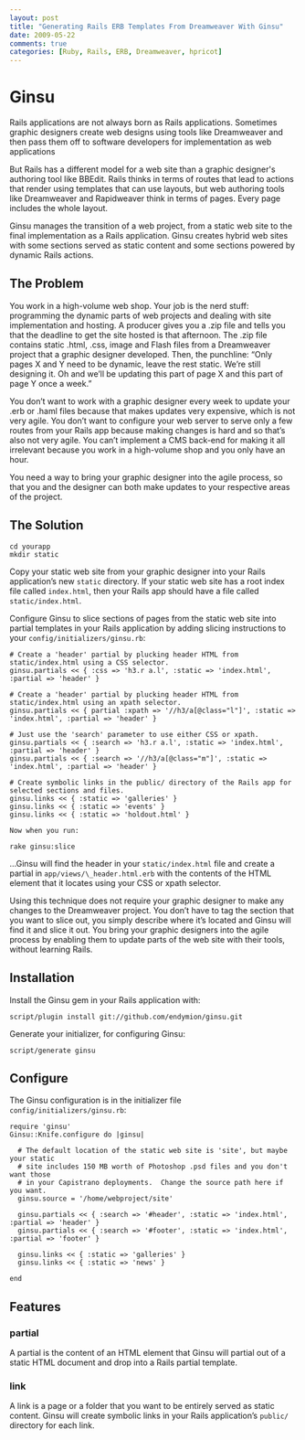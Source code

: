 ```yaml
---
layout: post
title: "Generating Rails ERB Templates From Dreamweaver With Ginsu"
date: 2009-05-22
comments: true
categories: [Ruby, Rails, ERB, Dreamweaver, hpricot]
---
```


Ginsu
=====

Rails applications are not always born as Rails applications. Sometimes
graphic designers create web designs using tools like Dreamweaver and
then pass them off to software developers for implementation as web
applications

But Rails has a different model for a web site than a graphic designer's authoring tool like BBEdit. Rails thinks in terms of routes that lead to actions that render using templates that can use layouts, but web authoring tools like Dreamweaver and Rapidweaver think in terms of pages. Every page includes the whole layout.

Ginsu manages the transition of a web project, from a static web site to
the final implementation as a Rails application. Ginsu creates hybrid
web sites with some sections served as static content and some sections
powered by dynamic Rails actions.

The Problem
-----------

You work in a high-volume web shop. Your job is the nerd stuff:
programming the dynamic parts of web projects and dealing with site
implementation and hosting. A producer gives you a .zip file and tells
you that the deadline to get the site hosted is that afternoon. The .zip
file contains static .html, .css, image and Flash files from a
Dreamweaver project that a graphic designer developed. Then, the
punchline: “Only pages X and Y need to be dynamic, leave the rest
static. We’re still designing it. Oh and we’ll be updating this part of
page X and this part of page Y once a week.”

You don’t want to work with a graphic designer every week to update your
.erb or .haml files because that makes updates very expensive, which is
not very agile. You don’t want to configure your web server to serve
only a few routes from your Rails app because making changes is hard and
so that’s also not very agile. You can’t implement a CMS back-end for
making it all irrelevant because you work in a high-volume shop and you
only have an hour.

You need a way to bring your graphic designer into the agile process, so
that you and the designer can both make updates to your respective areas
of the project.

The Solution
------------

    cd yourapp
    mkdir static

Copy your static web site from your graphic designer into your Rails
application’s new ```static``` directory. If your static web site has a root index file called ```index.html```, then your Rails app should have a file called ```static/index.html```.

Configure Ginsu to slice sections of pages from the static web site into
partial templates in your Rails application by adding slicing
instructions to your ```config/initializers/ginsu.rb```:

    # Create a 'header' partial by plucking header HTML from static/index.html using a CSS selector.
    ginsu.partials << { :css => 'h3.r a.l', :static => 'index.html', :partial => 'header' }

    # Create a 'header' partial by plucking header HTML from static/index.html using an xpath selector.
    ginsu.partials << { partial :xpath => '//h3/a[@class="l"]', :static => 'index.html', :partial => 'header' }

    # Just use the 'search' parameter to use either CSS or xpath.
    ginsu.partials << { :search => 'h3.r a.l', :static => 'index.html', :partial => 'header' }
    ginsu.partials << { :search => '//h3/a[@class="m"]', :static => 'index.html', :partial => 'header' }

    # Create symbolic links in the public/ directory of the Rails app for selected sections and files.
    ginsu.links << { :static => 'galleries' }
    ginsu.links << { :static => 'events' }
    ginsu.links << { :static => 'holdout.html' }

    Now when you run:

    rake ginsu:slice

…Ginsu will find the header in your ```static/index.html``` file and create a partial in ```app/views/\_header.html.erb``` with the contents of the HTML element that it locates using your CSS or xpath selector.

Using this technique does not require your graphic designer to make any
changes to the Dreamweaver project. You don’t have to tag the section
that you want to slice out, you simply describe where it’s located and
Ginsu will find it and slice it out. You bring your graphic designers
into the agile process by enabling them to update parts of the web site
with their tools, without learning Rails.

Installation
------------

Install the Ginsu gem in your Rails application with:

    script/plugin install git://github.com/endymion/ginsu.git

Generate your initializer, for configuring Ginsu:

    script/generate ginsu

Configure
---------

The Ginsu configuration is in the initializer file ```config/initializers/ginsu.rb```:

    require 'ginsu'
    Ginsu::Knife.configure do |ginsu|

      # The default location of the static web site is 'site', but maybe your static
      # site includes 150 MB worth of Photoshop .psd files and you don't want those
      # in your Capistrano deployments.  Change the source path here if you want.
      ginsu.source = '/home/webproject/site'

      ginsu.partials << { :search => '#header', :static => 'index.html', :partial => 'header' }
      ginsu.partials << { :search => '#footer', :static => 'index.html', :partial => 'footer' }

      ginsu.links << { :static => 'galleries' }
      ginsu.links << { :static => 'news' }

    end

Features
--------

### partial

A partial is the content of an HTML element that Ginsu will partial out
of a static HTML document and drop into a Rails partial template.

### link

A link is a page or a folder that you want to be entirely served as
static content. Ginsu will create symbolic links in your Rails
application’s ```public/``` directory for each link.
